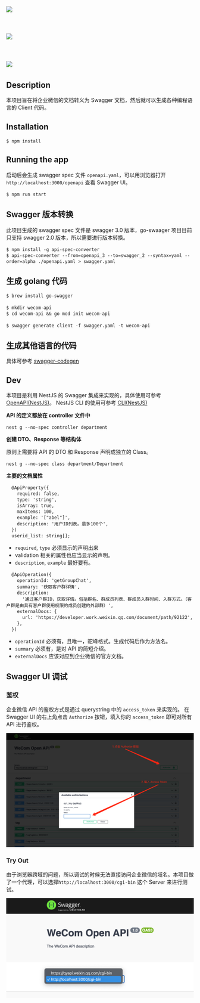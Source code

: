 # <img src="https://mac.qq.com/static/images/__qywx@3x-cgyVIzF.png" width="100">

# <img src="https://raw.githubusercontent.com/swagger-api/swagger.io/wordpress/images/assets/SWU-logo-clr.png" width="300">

# <img src="https://www.openapis.org/wp-content/uploads/sites/3/2018/02/OpenAPI_Logo_Pantone-1.png" width="300">

## Description

本项目旨在将企业微信的文档转义为 Swagger 文档，然后就可以生成各种编程语言的 Client 代码。

## Installation

```bash
$ npm install
```

## Running the app

启动后会生成 swagger spec 文件 `openapi.yaml`，可以用浏览器打开 `http://localhost:3000/openapi` 查看 Swagger UI。

```bash
$ npm run start
```

## Swagger 版本转换

此项目生成的 swagger spec 文件是 swagger 3.0 版本，go-swaager 项目目前只支持 swagger 2.0 版本，所以需要进行版本转换。

```
$ npm install -g api-spec-converter
$ api-spec-converter --from=openapi_3 --to=swagger_2 --syntax=yaml --order=alpha ./openapi.yaml > swagger.yaml
```

## 生成 golang 代码

```
$ brew install go-swagger

$ mkdir wecom-api
$ cd wecom-api && go mod init wecom-api

$ swagger generate client -f swagger.yaml -t wecom-api
```

## 生成其他语言的代码

具体可参考 [swagger-codegen](https://github.com/swagger-api/swagger-codegen)

## Dev

本项目是利用 NestJS 的 Swagger 集成来实现的，具体使用可参考 [OpenAPI(NestJS)](https://docs.nestjs.com/openapi/introduction)。
NestJS CLI 的使用可参考 [CLI(NestJS)](https://docs.nestjs.com/cli/overview)

**API 的定义都放在 controller 文件中**

```
nest g --no-spec controller department
```

**创建 DTO、Response 等结构体**

原则上需要将 API 的 DTO 和 Response 声明成独立的 Class。

```
nest g --no-spec class department/Department
```

**主要的文档属性**

```
  @ApiProperty({
    required: false,
    type: 'string',
    isArray: true,
    maxItems: 100,
    example: '["abel"]',
    description: '用户ID列表。最多100个',
  })
  userid_list: string[];
```

- `required`, `type` 必须显示的声明出来
- validation 相关的属性也应当显示的声明。
- `description`, `example` 最好要有。

```
  @ApiOperation({
    operationId: 'getGroupChat',
    summary: '获取客户群详情',
    description:
      '通过客户群ID，获取详情。包括群名、群成员列表、群成员入群时间、入群方式。（客户群是由具有客户群使用权限的成员创建的外部群）',
    externalDocs: {
      url: 'https://developer.work.weixin.qq.com/document/path/92122',
    },
  })
```

- `operationId` 必须有，且唯一，驼峰格式。生成代码后作为方法名。
- `summary` 必须有，是对 API 的简短介绍。
- `externalDocs` 应该对应到企业微信的官方文档。

## Swagger UI 调试

### 鉴权

企业微信 API 的鉴权方式是通过 querystring 中的 `access_token` 来实现的。
在 Swagger UI 的右上角点击 `Authorize` 按钮，填入你的 `access_token` 即可对所有 API 进行鉴权。

![](./screenshot/authorize_step.png)

### Try Out

由于浏览器跨域的问题，所以调试的时候无法直接访问企业微信的域名。本项目做了一个代理，可以选择`http://localhost:3000/cgi-bin` 这个 Server 来进行测试。

![](./screenshot/proxy_step.png)
